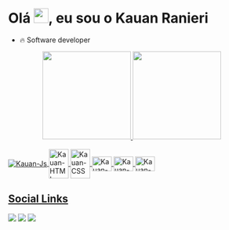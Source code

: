 
<h1 align="left">Olá <img src="https://raw.githubusercontent.com/kaueMarques/kaueMarques/master/hi.gif" width="30px">, eu sou o Kauan Ranieri</h1>

- 🔥 Software developer

<div align="center">
  <a href="https://github.com/KauanRanieri">
  <img height="180em" src="https://github-readme-stats.vercel.app/api?username=KauanRanieri&show_icons=true&theme=dracula&include_all_commits=true&count_private=true"/>
  <img height="180em" src="https://github-readme-stats.vercel.app/api/top-langs/?username=KauanRanieri&layout=compact&langs_count=7&theme=dracula"/>
</div>

 <div style="display: inline_block"><br>
  <img align="center" alt="Kauan-Js" src="https://img.shields.io/badge/-JavaScript-05122A?style=flat&logo=javascript">
  <img align="center" alt="Kauan-HTML" height="60" width="40" src="https://img.shields.io/badge/-HTML-05122A?style=flat&logo=HTML5">
  <img align="center" alt="Kauan-CSS" height="60" width="40" src="https://img.shields.io/badge/-CSS-05122A?style=flat&logo=CSS3&logoColor=1572B6">
  <img align="center" alt="Kauan-Git" height="30" width="40" src="https://img.shields.io/badge/-Git-05122A?style=flat&logo=git">
  <img align="center" alt="Kauan-GitHub" height="30" width="40" src="https://img.shields.io/badge/-GitHub-05122A?style=flat&logo=github">
    <img align="center" alt="Kauan-VisualStudioCode" height="30" width="40" src="https://img.shields.io/badge/-Visual%20Studio%20Code-05122A?style=flat&logo=visual-studio-code&logoColor=007ACC">
</div>

  
  ## Social Links
 
<div> 
  <a href="https://www.instagram.com/kauanranieri/" target="_blank"><img src="https://img.shields.io/badge/-Instagram-%23E4405F?style=for-the-badge&logo=instagram&logoColor=white" target="_blank"></a>
  <a href = "mailto:kakaraniericomercial@gmail.com"><img src="https://img.shields.io/badge/-Gmail-%23333?style=for-the-badge&logo=gmail&logoColor=white" target="_blank"></a>
  <a href="https://www.linkedin.com/in/kauan-ranieri-483670161/" target="_blank"><img src="https://img.shields.io/badge/-LinkedIn-%230077B5?style=for-the-badge&logo=linkedin&logoColor=white" target="_blank"></a> 
 

</div>
